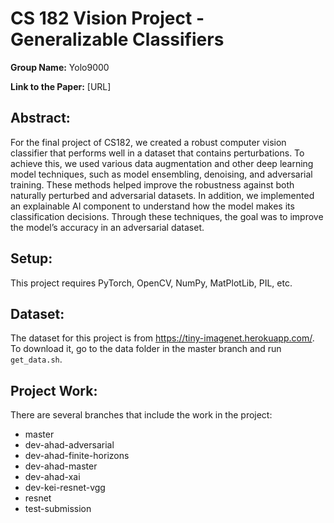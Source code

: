 # CS 182 Vision Project - Generalizable Classifiers
<b>Group Name:</b> Yolo9000

<b>Link to the Paper:</b> [URL]

## Abstract:
For the final project of CS182, we created a robust computer vision classifier that performs well in a dataset that contains perturbations. To achieve this, we used various data augmentation and other deep learning model techniques, such as model ensembling, denoising, and adversarial training. These  methods  helped  improve  the  robustness against both naturally perturbed and adversarial datasets. In addition, we implemented an explainable AI component to understand how the model makes its classification decisions. Through these techniques, the goal was to improve the model’s accuracy in an adversarial dataset.

## Setup:
This project requires PyTorch, OpenCV, NumPy, MatPlotLib, PIL, etc.

## Dataset:
The dataset for this project is from https://tiny-imagenet.herokuapp.com/. To download it, go to the data folder in the master branch and run `get_data.sh`.

## Project Work:
There are several branches that include the work in the project:
* master
* dev-ahad-adversarial
* dev-ahad-finite-horizons
* dev-ahad-master
* dev-ahad-xai
* dev-kei-resnet-vgg
* resnet
* test-submission
